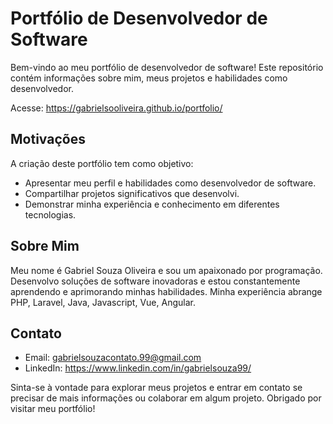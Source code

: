 # Portfólio de Desenvolvedor de Software

Bem-vindo ao meu portfólio de desenvolvedor de software! Este repositório contém informações sobre mim, meus projetos e habilidades como desenvolvedor.

Acesse: https://gabrielsooliveira.github.io/portfolio/

## Motivações

A criação deste portfólio tem como objetivo:

- Apresentar meu perfil e habilidades como desenvolvedor de software.
- Compartilhar projetos significativos que desenvolvi.
- Demonstrar minha experiência e conhecimento em diferentes tecnologias.

## Sobre Mim

Meu nome é Gabriel Souza Oliveira e sou um apaixonado por programação. Desenvolvo soluções de software inovadoras e estou constantemente aprendendo e aprimorando minhas habilidades. Minha experiência abrange PHP, Laravel, Java, Javascript, Vue, Angular.

## Contato

- Email: gabrielsouzacontato.99@gmail.com
- LinkedIn: https://www.linkedin.com/in/gabrielsouza99/

Sinta-se à vontade para explorar meus projetos e entrar em contato se precisar de mais informações ou colaborar em algum projeto. Obrigado por visitar meu portfólio!

